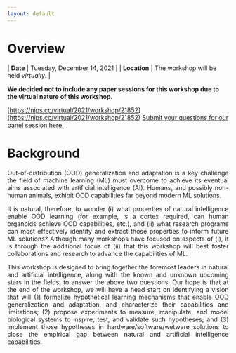 ```yaml
---
layout: default
---
```


# Overview

| **Date** | Tuesday, December 14, 2021 |
| **Location** | The workshop will be held *virtually*. |

**We decided not to include any paper sessions for this workshop due to the virtual nature of this workshop.**

[https://nips.cc/virtual/2021/workshop/21852](https://nips.cc/virtual/2021/workshop/21852)
[Submit your questions for our panel session here.](./question)


# Background
<p style='text-align: justify;'>
Out-of-distribution (OOD) generalization and adaptation is a key challenge the field of machine learning (ML) must overcome to achieve its eventual aims associated with artificial intelligence (AI). Humans, and possibly non-human animals, exhibit OOD capabilities far beyond modern ML solutions. </p>
<p style='text-align: justify;'>
It is natural, therefore, to wonder (i) what properties of natural intelligence enable OOD learning (for example, is a cortex required, can human organoids achieve OOD capabilities, etc.), and (ii) what research programs can most effectively identify and extract those properties to inform future ML solutions? Although many workshops have focused on aspects of (i), it is through the additional focus of (ii) that this workshop will best foster collaborations and research to advance the capabilities of ML. </p>
<p style='text-align: justify;'>
This workshop is designed to bring together the foremost leaders in natural and artificial intelligence, along with the known and unknown upcoming stars in the fields, to answer the above two questions.  Our hope is that at the end of the workshop, we will have a head start on identifying a vision that will (1) formalize hypothetical learning mechanisms that enable OOD generalization and adaptation, and characterize their capabilities and limitations; (2) propose experiments to measure, manipulate, and model biological systems to inspire, test, and validate such hypotheses; and (3) implement those hypotheses in hardware/software/wetware solutions to close the empirical gap between natural and artificial intelligence capabilities.
</p>

